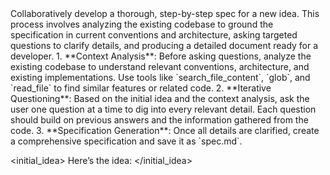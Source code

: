 <objective>
Collaboratively develop a thorough, step-by-step spec for a new idea. This process involves analyzing the existing codebase to ground the specification in current conventions and architecture, asking targeted questions to clarify details, and producing a detailed document ready for a developer.
</objective>

<steps>
1.  **Context Analysis**: Before asking questions, analyze the existing codebase to understand relevant conventions, architecture, and existing implementations. Use tools like `search_file_content`, `glob`, and `read_file` to find similar features or related code.
2.  **Iterative Questioning**: Based on the initial idea and the context analysis, ask the user one question at a time to dig into every relevant detail. Each question should build on previous answers and the information gathered from the code.
3.  **Specification Generation**: Once all details are clarified, create a comprehensive specification and save it as `spec.md`.
</steps>

<initial_idea>
Here’s the idea:
</initial_idea>
